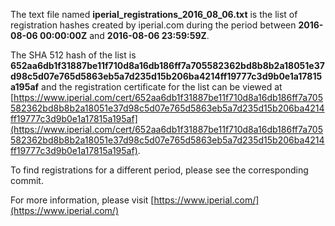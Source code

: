 The text file named **iperial_registrations_2016_08_06.txt** is the list of registration hashes created by iperial.com during the period between **2016-08-06 00:00:00Z** and **2016-08-06 23:59:59Z**.

The SHA 512 hash of the list is **652aa6db1f31887be11f710d8a16db186ff7a705582362bd8b8b2a18051e37d98c5d07e765d5863eb5a7d235d15b206ba4214ff19777c3d9b0e1a17815a195af** and the registration certificate for the list can be viewed at [https://www.iperial.com/cert/652aa6db1f31887be11f710d8a16db186ff7a705582362bd8b8b2a18051e37d98c5d07e765d5863eb5a7d235d15b206ba4214ff19777c3d9b0e1a17815a195af](https://www.iperial.com/cert/652aa6db1f31887be11f710d8a16db186ff7a705582362bd8b8b2a18051e37d98c5d07e765d5863eb5a7d235d15b206ba4214ff19777c3d9b0e1a17815a195af).

To find registrations for a different period, please see the corresponding commit.

For more information, please visit [https://www.iperial.com/](https://www.iperial.com/)
